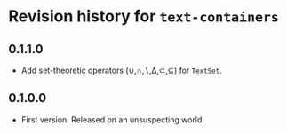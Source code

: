 # Revision history for `text-containers`

## 0.1.1.0

* Add set-theoretic operators (∪,∩,∖,∆,⊂,⊆) for `TextSet`.

## 0.1.0.0

* First version. Released on an unsuspecting world.
